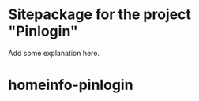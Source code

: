 Sitepackage for the project "Pinlogin"
==============================================================

Add some explanation here.
# homeinfo-pinlogin
